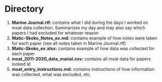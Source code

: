 # Directory
1. **Marine Journal.rtf:** contains what I did during the days I worked on msat data collection. Summarizes my day and may also say which papers I had excluded for whatever reason
2. **Matic-Skoko_Notes_ex.md:** contains example of how notes were taken for each paper (see all notes taken in Marine Journal.rtf)
3. **Matic-Skoko_ex.xlsx:** contains example of how data was collected for each paper
4. **msat_2011-2020_data_marial.csv:** contains all msat data for papers looked at
5. **msat_entry_instructions.md:** contains instructions of how information was collected, what was excluded, etc.
